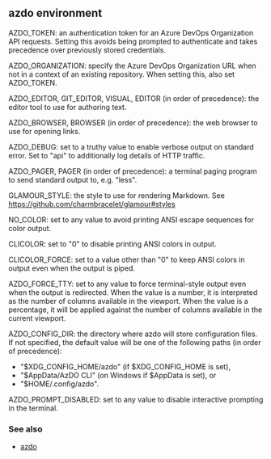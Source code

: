 ## azdo environment
AZDO_TOKEN: an authentication token for an Azure DevOps Organization
API requests. Setting this avoids being prompted to authenticate and takes precedence over
previously stored credentials.

AZDO_ORGANIZATION: specify the Azure DevOps Organization URL when not in a context of an existing repository.
When setting this, also set AZDO_TOKEN.

AZDO_EDITOR, GIT_EDITOR, VISUAL, EDITOR (in order of precedence): the editor tool to use
for authoring text.

AZDO_BROWSER, BROWSER (in order of precedence): the web browser to use for opening links.

AZDO_DEBUG: set to a truthy value to enable verbose output on standard error. Set to "api"
to additionally log details of HTTP traffic.

AZDO_PAGER, PAGER (in order of precedence): a terminal paging program to send standard output
to, e.g. "less".

GLAMOUR_STYLE: the style to use for rendering Markdown. See
<https://github.com/charmbracelet/glamour#styles>

NO_COLOR: set to any value to avoid printing ANSI escape sequences for color output.

CLICOLOR: set to "0" to disable printing ANSI colors in output.

CLICOLOR_FORCE: set to a value other than "0" to keep ANSI colors in output
even when the output is piped.

AZDO_FORCE_TTY: set to any value to force terminal-style output even when the output is
redirected. When the value is a number, it is interpreted as the number of columns
available in the viewport. When the value is a percentage, it will be applied against
the number of columns available in the current viewport.

AZDO_CONFIG_DIR: the directory where azdo will store configuration files. If not specified,
the default value will be one of the following paths (in order of precedence):
  - "$XDG_CONFIG_HOME/azdo" (if $XDG_CONFIG_HOME is set),
  - "$AppData/AzDO CLI" (on Windows if $AppData is set), or
  - "$HOME/.config/azdo".

AZDO_PROMPT_DISABLED: set to any value to disable interactive prompting in the terminal.

### See also

* [azdo](./azdo.md)
